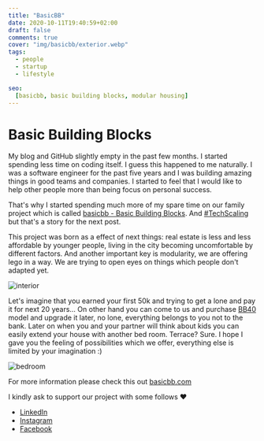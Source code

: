 ```yaml
---
title: "BasicBB"
date: 2020-10-11T19:40:59+02:00
draft: false
comments: true
cover: "img/basicbb/exterior.webp"
tags:
  - people
  - startup
  - lifestyle

seo:
  [basicbb, basic building blocks, modular housing]
---
```


# Basic Building Blocks

My blog and GitHub slightly empty in the past few months. I started spending less time on coding itself. I guess this happened to me naturally. I was a software engineer for the past five years and I was building amazing things in good teams and companies. I started to feel that I would like to help other people more than being focus on personal success. 

That's why I started spending much more of my spare time on our family project which is called [basicbb - Basic Building Blocks](https://basicbb.com). And [#TechScaling](/tech-scaling/) but that's a story for the next post.

This project was born as a effect of next things: real estate is less and less affordable by younger people, living in the city becoming uncomfortable by different factors. And another important key is modularity, we are offering lego in a way. We are trying to open eyes on things which people don't adapted yet.

![interior](/img/basicbb/interior.webp)

Let's imagine that you earned your first 50k and trying to get a lone and pay it for next 20 years... On other hand you can come to us and purchase [BB40](https://basicbb.com/BB40.html) model and upgrade it later, no lone, everything belongs to you not to the bank. Later on when you and your partner will think about kids you can easily extend your house with another bed room. Terrace? Sure. I hope I gave you the feeling of possibilities which we offer, everything else is limited by your imagination :)

![bedroom](/img/basicbb/bedroom.webp)

For more information please check this out [basicbb.com](https://basicbb.com)

I kindly ask to support our project with some follows ❤️

- [LinkedIn](http://linkedin.com/company/basicbb)
- [Instagram](https://www.instagram.com/basicbb_com/)
- [Facebook](https://www.facebook.com/bbb2040/)
